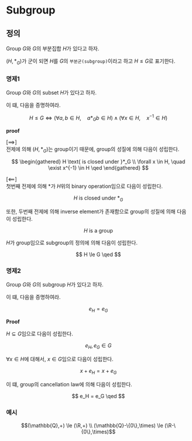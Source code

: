 # Subgroup
## 정의
Group $G$와 $G$의 부분집합 $H$가 있다고 하자.

$(H,*_G)$가 군이 되면 $H$를 $G$의 `부분군(subgroup)`이라고 하고 $H\le G$로 표기한다.  

### 명제1
Group $G$와 $G$의 subset $H$가 있다고 하자.

이 떄, 다음을 증명하여라.

$$ H\le G \iff ( \forall a,b\in H, \quad a*_Gb\in H ) \land ( \forall x \in H, \quad  x^{-1} \in H ) $$

**proof**

[$\implies$]  
전제에 의해 $(H,*_G)$는 group이기 때문에, group의 성질에 의해 다음이 성립한다.

$$ \begin{gathered} H \text{ is closed under }*_G \\ \forall x \in H, \quad \exist x^{-1} \in H \qed \end{gathered}  $$

[$\impliedby$]  
첫번째 전제에 의해 $*$가 $H$위의 binary operation임으로 다음이 성립한다.

$$ H \text{ is closed under }*_G $$

또한, 두번째 전제에 의해 inverse element가 존재함으로 group의 성질에 의해 다음이 성립한다.

$$ H \text{ is a group} $$

$H$가 group임으로 subgroup의 정의에 의해 다음이 성립한다.

$$ H \le G \qed $$


### 명제2
Group $G$와 $G$의 subgroup $H$가 있다고 하자.

이 떄, 다음을 증명하여라.

$$ e_H = e_G $$

**Proof**

$H \subseteq G$임으로 다음이 성립한다.

$$ e_H, e_G \in G $$

$\forall x \in H$에 대해서, $x \in G$임으로 다음이 성립한다.

$$ x+e_H = x + e_G $$

이 떄, group의 cancellation law에 의해 다음이 성립한다.

$$ e_H = e_G \qed $$

### 예시
$$(\mathbb{Q},+) \le (\R,+) \\ (\mathbb{Q}-\{0\},\times) \le (\R-\{0\},\times)$$
